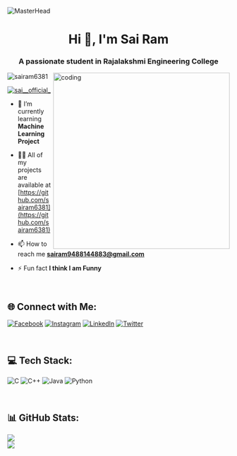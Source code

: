 
![MasterHead](https://s4.gifyu.com/images/sai-ram.gif)

<h1 align="center">Hi 👋, I'm Sai Ram</h1>
<h3 align="center">A passionate student in Rajalakshmi Engineering College</h3>
<img align="right" alt="coding" width="400"src="https://media2.giphy.com/media/5WJ6K7XnP2K2p3VWft/giphy.gif">
<p align="left"> <img src="https://komarev.com/ghpvc/?username=sairam6381&label=Profile%20views&color=0e75b6&style=flat" alt="sairam6381" /> </p>

<p align="left"> <a href="https://twitter.com/sai__official_" target="blank"><img src="https://img.shields.io/twitter/follow/sai__official_?logo=twitter&style=for-the-badge" alt="sai__official_" /></a> </p>

- 🌱 I’m currently learning **Machine Learning Project**

- 👨‍💻 All of my projects are available at [https://github.com/sairam6381](https://github.com/sairam6381)

- 📫 How to reach me **sairam9488144883@gmail.com**

- ⚡ Fun fact **I think I am Funny**
<p><br></p>


## 🌐 Connect with Me:
[![Facebook](https://img.shields.io/badge/Facebook-%231877F2.svg?logo=Facebook&logoColor=white)](https://facebook.com/sai.ram.1460693) [![Instagram](https://img.shields.io/badge/Instagram-%23E4405F.svg?logo=Instagram&logoColor=white)](https://instagram.com/sai__official_) [![LinkedIn](https://img.shields.io/badge/LinkedIn-%230077B5.svg?logo=linkedin&logoColor=white)](https://linkedin.com/in/sai-ram-455955188) [![Twitter](https://img.shields.io/badge/Twitter-%231DA1F2.svg?logo=Twitter&logoColor=white)](https://twitter.com/sai__official_) 
<p><br></p>

## 💻 Tech Stack:
![C](https://img.shields.io/badge/c-%2300599C.svg?style=for-the-badge&logo=c&logoColor=white) ![C++](https://img.shields.io/badge/c++-%2300599C.svg?style=for-the-badge&logo=c%2B%2B&logoColor=white) ![Java](https://img.shields.io/badge/java-%23ED8B00.svg?style=for-the-badge&logo=java&logoColor=white) ![Python](https://img.shields.io/badge/python-3670A0?style=for-the-badge&logo=python&logoColor=ffdd54)


<p><br></p>

## 📊 GitHub Stats:
![](https://github-readme-stats.vercel.app/api?username=sdsd&theme=dark&hide_border=false&include_all_commits=true&count_private=false)<br/>
![](https://github-readme-streak-stats.herokuapp.com/?user=sdsd&theme=dark&hide_border=false)<br/>
<!-- ![](https://github-readme-stats.vercel.app/api/top-langs/?username=sdsd&theme=dark&hide_border=false&include_all_commits=true&count_private=false&layout=compact) -->




